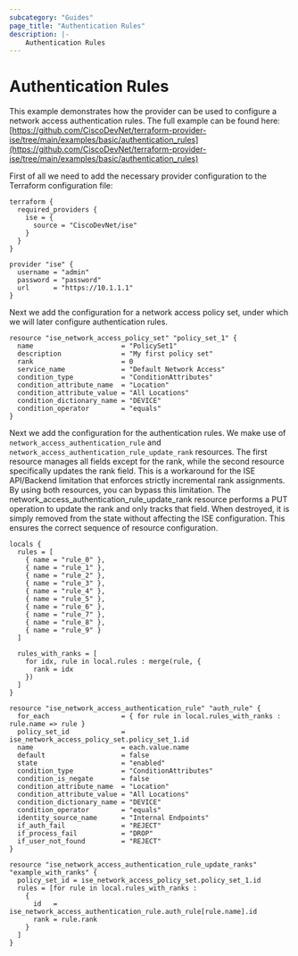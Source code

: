 ```yaml
---
subcategory: "Guides"
page_title: "Authentication Rules"
description: |-
    Authentication Rules
---
```


# Authentication Rules

This example demonstrates how the provider can be used to configure a network access authentication rules. The full example can be found here: [https://github.com/CiscoDevNet/terraform-provider-ise/tree/main/examples/basic/authentication_rules](https://github.com/CiscoDevNet/terraform-provider-ise/tree/main/examples/basic/authentication_rules)

First of all we need to add the necessary provider configuration to the Terraform configuration file:

```hcl
terraform {
  required_providers {
    ise = {
      source = "CiscoDevNet/ise"
    }
  }
}

provider "ise" {
  username = "admin"
  password = "password"
  url      = "https://10.1.1.1"
}
```

Next we add the configuration for a network access policy set, under which we will later configure authentication rules.

```hcl
resource "ise_network_access_policy_set" "policy_set_1" {
  name                      = "PolicySet1"
  description               = "My first policy set"
  rank                      = 0
  service_name              = "Default Network Access"
  condition_type            = "ConditionAttributes"
  condition_attribute_name  = "Location"
  condition_attribute_value = "All Locations"
  condition_dictionary_name = "DEVICE"
  condition_operator        = "equals"
}
```

Next we add the configuration for the authentication rules. We make use of `network_access_authentication_rule` and `network_access_authentication_rule_update_rank` resources. The first resource manages all fields except for the rank, while the second resource specifically updates the rank field. This is a workaround for the ISE API/Backend limitation that enforces strictly incremental rank assignments. By using both resources, you can bypass this limitation. The network_access_authentication_rule_update_rank resource performs a PUT operation to update the rank and only tracks that field. When destroyed, it is simply removed from the state without affecting the ISE configuration. This ensures the correct sequence of resource configuration.

```hcl
locals {
  rules = [
    { name = "rule_0" },
    { name = "rule_1" },
    { name = "rule_2" },
    { name = "rule_3" },
    { name = "rule_4" },
    { name = "rule_5" },
    { name = "rule_6" },
    { name = "rule_7" },
    { name = "rule_8" },
    { name = "rule_9" }
  ]

  rules_with_ranks = [
    for idx, rule in local.rules : merge(rule, {
      rank = idx
    })
  ]
}

resource "ise_network_access_authentication_rule" "auth_rule" {
  for_each                  = { for rule in local.rules_with_ranks : rule.name => rule }
  policy_set_id             = ise_network_access_policy_set.policy_set_1.id
  name                      = each.value.name
  default                   = false
  state                     = "enabled"
  condition_type            = "ConditionAttributes"
  condition_is_negate       = false
  condition_attribute_name  = "Location"
  condition_attribute_value = "All Locations"
  condition_dictionary_name = "DEVICE"
  condition_operator        = "equals"
  identity_source_name      = "Internal Endpoints"
  if_auth_fail              = "REJECT"
  if_process_fail           = "DROP"
  if_user_not_found         = "REJECT"
}

resource "ise_network_access_authentication_rule_update_ranks" "example_with_ranks" {
  policy_set_id = ise_network_access_policy_set.policy_set_1.id
  rules = [for rule in local.rules_with_ranks :
    {
      id   = ise_network_access_authentication_rule.auth_rule[rule.name].id
      rank = rule.rank
    }
  ]
}
```
